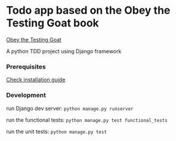 # Todo app based on the Obey the Testing Goat book

[Obey the Testing Goat](https://www.obeythetestinggoat.com/)

A python TDD project using Django framework

### Prerequisites

[Check installation guide](https://www.obeythetestinggoat.com/book/pre-requisite-installations.html)

### Development

run Django dev server: `python manage.py runserver`

run the functional tests: `python manage.py test functional_tests`

run the unit tests: `python manage.py test`
